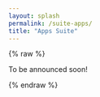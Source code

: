 ```yaml
---
layout: splash
permalink: /suite-apps/
title: "Apps Suite"
---
```


{% raw %}

To be announced soon!

{% endraw %}
